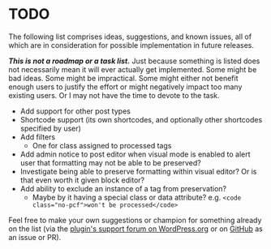 # TODO

The following list comprises ideas, suggestions, and known issues, all of which are in consideration for possible implementation in future releases.

***This is not a roadmap or a task list.*** Just because something is listed does not necessarily mean it will ever actually get implemented. Some might be bad ideas. Some might be impractical. Some might either not benefit enough users to justify the effort or might negatively impact too many existing users. Or I may not have the time to devote to the task.

* Add support for other post types
* Shortcode support (its own shortcodes, and optionally other shortcodes specified by user)
* Add filters
    * One for class assigned to processed tags
* Add admin notice to post editor when visual mode is enabled to alert user that formatting may not be able to be preserved?
* Investigate being able to preserve formatting within visual editor? Or is that even worth it given block editor?
* Add ability to exclude an instance of a tag from preservation?
    * Maybe by it having a special class or data attribute? e.g. `<code class="no-pcf">won't be processed</code>`

Feel free to make your own suggestions or champion for something already on the list (via the [plugin's support forum on WordPress.org](https://wordpress.org/support/plugin/preserve-code-formatting/) or on [GitHub](https://github.com/coffee2code/preserve-code-formatting/) as an issue or PR).